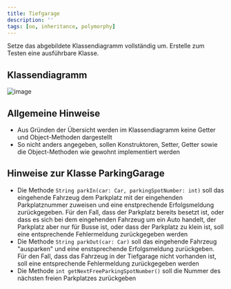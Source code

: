 ```yaml
---
title: Tiefgarage
description: ''
tags: [oo, inheritance, polymorphy]
---
```


Setze das abgebildete Klassendiagramm vollständig um. Erstelle zum Testen eine ausführbare Klasse.

## Klassendiagramm

![image](https://github.com/jappuccini/java-docs/assets/47243617/0ff1ca1c-3529-4c36-a180-5e76b9020929)

## Allgemeine Hinweise

- Aus Gründen der Übersicht werden im Klassendiagramm keine Getter und Object-Methoden dargestellt
- So nicht anders angegeben, sollen Konstruktoren, Setter, Getter sowie die Object-Methoden wie gewohnt implementiert werden

## Hinweise zur Klasse ParkingGarage

- Die Methode `String parkIn(car: Car, parkingSpotNumber: int)` soll das eingehende Fahrzeug dem Parkplatz mit der eingehenden Parkplatznummer zuweisen und eine enstprechende Erfolgsmeldung zurückgegeben. Für den Fall, dass der Parkplatz bereits besetzt ist, oder dass es sich bei dem eingehenden Fahrzeug um ein Auto handelt, der Parkplatz aber nur für Busse ist, oder dass der Parkplatz zu klein ist, soll eine entsprechende Fehlermeldung zurückgegeben werden
- Die Methode `String parkOut(car: Car)` soll das eingehende Fahrzeug "ausparken" und eine enstsprechende Erfolgsmeldung zurückgeben. Für den Fall, dass das Fahrzeug in der Tiefgarage nicht vorhanden ist, soll eine entsprechende Fehlermeldung zurückgegeben werden
- Die Methode `int getNextFreeParkingSpotNumber()` soll die Nummer des nächsten freien Parkplatzes zurückgeben

